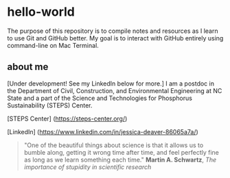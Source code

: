 # hello-world
The purpose of this repository is to compile notes and resources as I learn to use Git and GitHub better. My goal is to interact with GitHub entirely using command-line on Mac Terminal.

## about me
[Under development! See my LinkedIn below for more.] I am a postdoc in the Department of Civil, Construction, and Environmental Engineering at NC State and a part of the Science and Technologies for Phosphorus Sustainability (STEPS) Center.

[STEPS Center] (https://steps-center.org/)

[LinkedIn] (https://www.linkedin.com/in/jessica-deaver-86065a7a/)

>  "One of the beautiful things about science is that it allows us to bumble along, getting it wrong time after time, and feel perfectly fine as long as we learn something each time." **Martin A. Schwartz**, *The importance of stupidity in scientific research*
